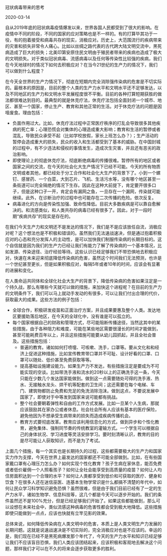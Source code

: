 冠状病毒带来的思考

2020-03-14

自从2019年底的冠状病毒疫情爆发以来，世界各国人民都受到了很大的影响。在疫情中不同的阶段，不同的国家的应对策略也是不一样的。有的打算毕其功于一役，有的抱着接受和病毒共存的现实，消极应对。历史上，大范围流行的疾病带来的灾害和损失非常令人痛心。比如以丝绸之路代表的古代跨大陆文明交流中，黑死病造成了巨大的损失；北美印第安原住民文明由于殖民者带来的疾病也造成了极大的文明损失。对于类似冠状病毒、流感病毒以及任何等传染性比较强的疾病，我们在今天地球村的情况下如何去积极应对？在当今21世纪的生产力的情况下，我们可以做到什么程度？

在今天全世界的生产力情况下，彻底在短期内完全消除强传染病的危害是不切实际的。最根本的原因是，目前的整个人类的生产力水平和文明水平还不足够发达，以及不同地区的生产力和文明水平发展程度很不平衡。目前的各种打算短期获胜的做法都很难达到目的。最典型的就是休克疗法，休克疗法包括全面封闭一个城市、地区、甚至一个国家，停止生产、教育和其他正常的生活。对于休克疗法的问题是因噎废食。理由包括：

* 负面作用过大。比如，休克疗法过程中正常医疗秩序的打乱会导致很多其他疾病的死亡率；心理恐慌会对集体的心理造成重大影响；教育和生活的暂停或者混乱，导致民众承受不起（比如学校放假，家长上班怎么办？）；生产活动的暂停会造成重大的损失，民众的收入和生活都受到了基本的威胁。在中国封城的过程中，有不少违法和侵权的事情发生，造成次生灾害，并且还有恶劣的政治影响。
* 即使理论上的彻底休克疗法，彻底断绝病毒的传播很难。暂停所有的地区或者国家之间的交流，在今天的社会化大生产情况下已经不可能。今天的所有物质文明或者其他，都已经处于分工合作和社会化大生产的背景下了。小到一个螺钉、感冒药、一个白菜，大到芯片、飞机、生活污水等，没有哪个地区甚至一条街道可以完全隔绝的情况下生存。因此在这种大前提下，肯定要开很多口子，但是这种口子一开，肯定会有漏网之鱼，一旦存在一个漏网，传染就可能继续。此外，在诊断治疗的过程中也可能存在二次传播的危险。依次反复。
* 病毒进化的方向是传染性加强、致命性降低。目前大多数疾病是可以靠自愈解决的。和流感类似，和人类共存的病毒已经有很多了。因此，对于一段时期“疾病共存”的现实是存在的。

在我们今天生产力和文明还不是发达的情况下，我们是不是应该放任自流，消极应对呢？这个想法也是不积极和错误的。虽然我们无法速战速决，但是通过抱着积极应对的心态和充分发挥人的主动性，是可以加快我们制服传染病的长期目标的。这个自信就是因为我们的生产力已经让我们有能力了解了传染病的一个基本情况，比如发源、传染途径、治疗经验等待。这些认识已经足够我们不带恐惧地去积极应对，快速在未来迎来彻底降低传染病的危害，虽然这个时间我们无法预测，也许是一个世纪甚至更长，但是如果积极应对，每隔5年或者10年的时间，应该会有显著的进展和变化。

在人类命运共同体和全球化社会大生产的背景下，降低传染病的危害如果注定是一个持久战，那么有哪些今天就可以做的措施，来加快这个进程呢？在目前的生产力的文明条件下，我们可以马上就动手发动的有很多，可以让我们付出合理的代价，获取最大的成果。这些方法的例子包括：

* 全球合作，积极研发疫苗和正面治疗方案，并且成果要惠及整个人类。发达地区要援助落后地区，在今天的全球化中，没有谁是可以孤立的。
* 每个国家根据自己的财政和管理方式，尽可能阻断传播途径，当然这其中的某些措施，由于各种阻力和难度，可能在某些地区需要很漫长的时间才能做到，甚至可能耗费百年以上，并且这些措施可能要从幼儿园抓起，并且全社会普及。这些措施包括：
    * 普遍的教育。诸如如何打喷嚏、可咳嗽、洗手，口罩等。要从文化和和经济上促进这种措施，比如宣传教育带口罩并不可耻、设计好看的口罩、口罩可以随处、低价甚至免费获取等等。
    * 提高基础设施建设能力。如果生产力不发达，有些措施注定是要成为不可能实现的空谈。比如带洗手液和流水的20秒以上的正确洗手这一条，今天只能在少数几个发达国家能做到。做到这一点需要随处可得的洗手液、热水、无接触水龙头、烘干机等配套的卫生间；这还需要在每个电梯、车门、建筑物都防止免费和充足的免洗消除泡沫。做到这点，不要说发展中国家了，即使对于中等发到国家来说可能都有挑战。
    * 整个社会要朝着弹性和自由的工作方式发展。比如一旦某个人生病，那就应该鼓励其在家办公或者休息。社会社会所有人应该有基本的医疗保险，避免他因为不想承受生病带来的损失而造成疾病传播机会。
    * 教育方式要彻底改革。教育应该利用信息化的方式，做到异步和个性化教育，避免集体、强制同节奏的传统教室的灌输方式。一个学生可以根据自己的身体状况、学习进度等灵活安排学习。要时刻清晰认识，教育的目的是尽可能让人获取知识，而不是为了考试。
    
上面几个措施，每一个其实也是长期持久的过程，这些都需要极大的生产力和国家实力作为支撑，今天在世界上最发达的国家都还不可能全部做到。比如，在有些国家戴口罩有心理压力怎么办？如何实现个性化教育？孩子生病在家休息，能否免费或者低价雇佣一个人照看孩子？如何让全社会能享受到高质量的疫苗？如何让人均住房面积达到一个合理的水平？如何让人类都享受到低价和可获取的医疗、健身和饮食？在很多人还在迷信巫医、连基本生物学常识是什么都搞不清楚的年代中，如何让民众学习科学知识避免恐惧？虽然很难，但是由于我们目前已经有了一定的生产力水平，诸如生物学、信息科技等，这几个都是今天可以逐步开始的。我们的条件虽然还不是100%充分，但是已经足够我们开始了。如果这些都能做到，那么可以设想在未来社会中，类似流感这种病毒的危害性都会受到极大地降低。这些措施即使只能做到一点点，应该也快就有立竿见影的效果。

总体来说，如何降低传染病在人类文明中的危害，本质上是人类文明生产力发展的长期问题。这就是说速战速决是不切实际的，完全消极应对也是不应该的。幸运的是，我们现在已经不是黑死病爆发那个年代了，今天的生产力水平和知识已经足够让我们不应该盲目恐惧，我们人类应该团结起来，应该积极和客观地去解决这个问题，那样我们才可以在不久的将来会逐步获取更多的胜利。
